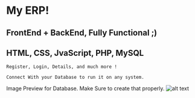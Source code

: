 # My ERP!
## FrontEnd + BackEnd, Fully Functional ;)
## HTML, CSS, JvaScript, PHP, MySQL

```
Register, Login, Details, and much more !
```
```
Connect With your Database to run it on any system.
```

Image Preview for Database.
Make Sure to create that properly.
![alt text](https://github.com/mayankdevrani/readme-images/blob/master/Screenshot%20(60).png)